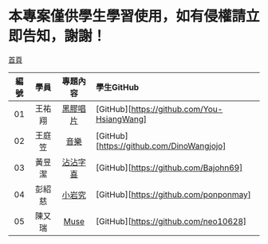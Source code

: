 # 本專案僅供學生學習使用，如有侵權請立即告知，謝謝！

[首頁][index]

| 編號 | 學員 | 專題內容 | 學生GitHub |
| :----: | :----: | :----: | :---- |
| 01 | 王祐翔 | [黑膠唱片][vinyl] | [GitHub][https://github.com/You-HsiangWang] |
| 02 | 王庭笠 | [音樂][musics] | [GitHub][https://github.com/DinoWangjojo] |
| 03 | 黃昱潔 | [沾沾字喜][font] | [GitHub][https://github.com/Bajohn69] |
| 04 | 彭紹慈 | [小岩究][climbing] | [GitHub][https://github.com/ponponmay] |
| 05 | 陳又瑞 | [Muse][muse] | [GitHub][https://github.com/neo10628] |

[index]: https://Eddie110102.github.io/iSpan-UIUX-midterm
[climbing]: https://Eddie110102.github.io/iSpan-UIUX-midterm/climbing
[font]: https://Eddie110102.github.io/iSpan-UIUX-midterm/font-introction
[vinyl]: https://Eddie110102.github.io/iSpan-UIUX-midterm/wevinyl
[musics]: https://Eddie110102.github.io/iSpan-UIUX-midterm/musics
[muse]: https://Eddie110102.github.io/iSpan-UIUX-midterm/muse
